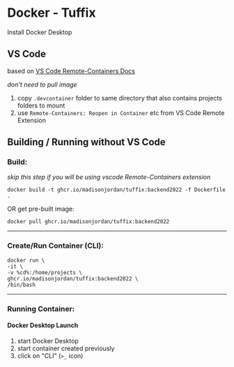 # Docker - Tuffix

Install Docker Desktop

## VS Code

based on [VS Code Remote-Containers Docs](https://code.visualstudio.com/docs/remote/containers)

_don't need to pull image_

1. copy `.devcontainer` folder to same directory that also contains projects folders to mount
2. use `Remote-Containers: Reopen in Container` etc from VS Code Remote Extension

## Building / Running without VS Code

### Build:

_skip this step if you will be using vscode Remote-Containers extension_

`docker build -t ghcr.io/madisonjordan/tuffix:backend2022 -f Dockerfile .`

OR get pre-built image:

`docker pull ghcr.io/madisonjordan/tuffix:backend2022`

---

### Create/Run Container (CLI):

```
docker run \
-it \
-v %cd%:/home/projects \
ghcr.io/madisonjordan/tuffix:backend2022 \
/bin/bash
```

---

### Running Container:

#### Docker Desktop Launch

1. start Docker Desktop
2. start container created previously
3. click on "CLI" (`>_` icon)
